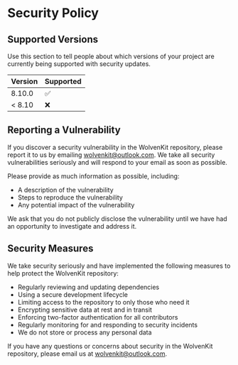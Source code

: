 # Security Policy

## Supported Versions

Use this section to tell people about which versions of your project are
currently being supported with security updates.

| Version | Supported          |
| ------- | ------------------ |
| 8.10.0  | :white_check_mark: |
| < 8.10  | :x:                |

## Reporting a Vulnerability

If you discover a security vulnerability in the WolvenKit repository, please report it to us by emailing [wolvenkit@outlook.com](wolvenkit@outlook.com). 
We take all security vulnerabilities seriously and will respond to your email as soon as possible.

Please provide as much information as possible, including:

- A description of the vulnerability
- Steps to reproduce the vulnerability
- Any potential impact of the vulnerability

We ask that you do not publicly disclose the vulnerability until we have had an opportunity to investigate and address it.

## Security Measures

We take security seriously and have implemented the following measures to help protect the WolvenKit repository:

- Regularly reviewing and updating dependencies
- Using a secure development lifecycle
- Limiting access to the repository to only those who need it
- Encrypting sensitive data at rest and in transit
- Enforcing two-factor authentication for all contributors
- Regularly monitoring for and responding to security incidents
- We do not store or process any personal data

If you have any questions or concerns about security in the WolvenKit repository, please email us at [wolvenkit@outlook.com](wolvenkit@outlook.com).
